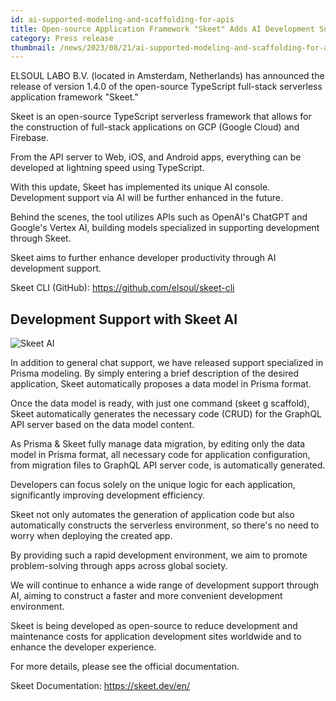 ```yaml
---
id: ai-supported-modeling-and-scaffolding-for-apis
title: Open-source Application Framework "Skeet" Adds AI Development Support to Enhance Developer Productivity.
category: Press release
thumbnail: /news/2023/08/21/ai-supported-modeling-and-scaffolding-for-apis.png
---
```


ELSOUL LABO B.V. (located in Amsterdam, Netherlands) has announced the release
of version 1.4.0 of the open-source TypeScript full-stack serverless application
framework "Skeet."

Skeet is an open-source TypeScript serverless framework that allows for the
construction of full-stack applications on GCP (Google Cloud) and Firebase.

From the API server to Web, iOS, and Android apps, everything can be developed
at lightning speed using TypeScript.

With this update, Skeet has implemented its unique AI console. Development
support via AI will be further enhanced in the future.

Behind the scenes, the tool utilizes APIs such as OpenAI's ChatGPT and Google's
Vertex AI, building models specialized in supporting development through Skeet.

Skeet aims to further enhance developer productivity through AI development
support.

Skeet CLI (GitHub): https://github.com/elsoul/skeet-cli

## Development Support with Skeet AI

![Skeet AI](/news/2023/08/21/skeet-ai-prisma.jpg)

In addition to general chat support, we have released support specialized in
Prisma modeling. By simply entering a brief description of the desired
application, Skeet automatically proposes a data model in Prisma format.

Once the data model is ready, with just one command (skeet g scaffold), Skeet
automatically generates the necessary code (CRUD) for the GraphQL API server
based on the data model content.

As Prisma & Skeet fully manage data migration, by editing only the data model in
Prisma format, all necessary code for application configuration, from migration
files to GraphQL API server code, is automatically generated.

Developers can focus solely on the unique logic for each application,
significantly improving development efficiency.

Skeet not only automates the generation of application code but also
automatically constructs the serverless environment, so there's no need to worry
when deploying the created app.

By providing such a rapid development environment, we aim to promote
problem-solving through apps across global society.

We will continue to enhance a wide range of development support through AI,
aiming to construct a faster and more convenient development environment.

Skeet is being developed as open-source to reduce development and maintenance
costs for application development sites worldwide and to enhance the developer
experience.

For more details, please see the official documentation.

Skeet Documentation: https://skeet.dev/en/

